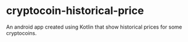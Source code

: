 # cryptocoin-historical-price

An android app created using Kotlin that show historical prices for some cryptocoins.
